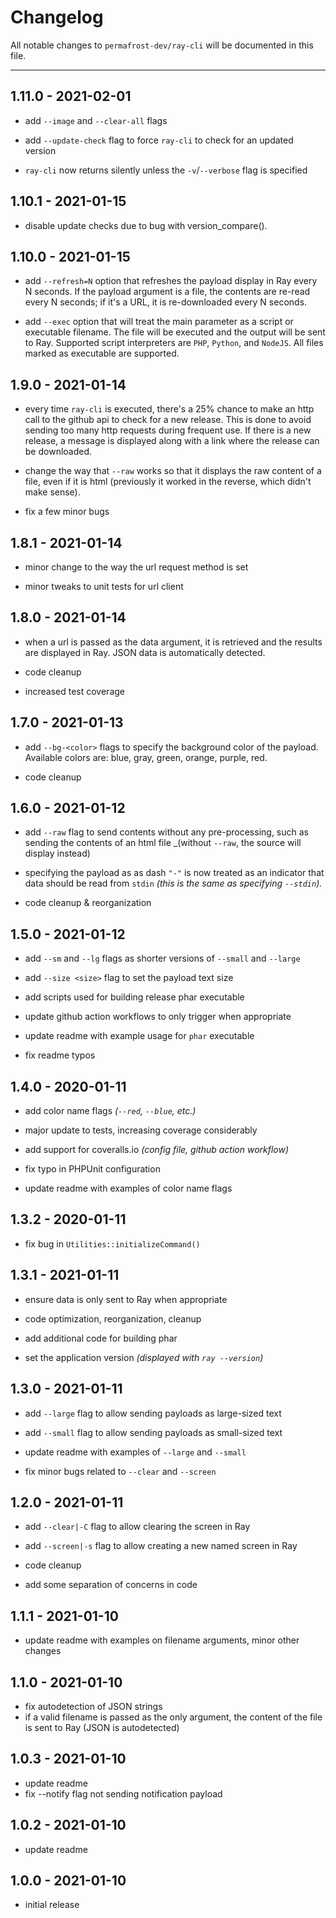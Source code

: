 # Changelog

All notable changes to `permafrost-dev/ray-cli` will be documented in this file.

---

## 1.11.0 - 2021-02-01

- add `--image` and `--clear-all` flags

- add `--update-check` flag to force `ray-cli` to check for an updated version

- `ray-cli` now returns silently unless the `-v`/`--verbose` flag is specified

## 1.10.1 - 2021-01-15

- disable update checks due to bug with version_compare().

## 1.10.0 - 2021-01-15

- add `--refresh=N` option that refreshes the payload display in Ray every N seconds.  If the payload argument is a file, the contents are re-read every N seconds; if it's a URL, it is re-downloaded every N seconds.

- add `--exec` option that will treat the main parameter as a script or executable filename.  The file will be executed and the output will be sent to Ray.  Supported script interpreters are `PHP`, `Python`, and `NodeJS`.  All files marked as executable are supported.

## 1.9.0 - 2021-01-14

- every time `ray-cli` is executed, there's a 25% chance to make an http call to the github api to check for a new release.  This is done to avoid sending too many http requests during frequent use.  If there is a new release, a message is displayed along with a link where the release can be downloaded.

- change the way that `--raw` works so that it displays the raw content of a file, even if it is html (previously it worked in the reverse, which didn't make sense).

- fix a few minor bugs

## 1.8.1 - 2021-01-14

- minor change to the way the url request method is set

- minor tweaks to unit tests for url client

## 1.8.0 - 2021-01-14

- when a url is passed as the data argument, it is retrieved and the results are displayed in Ray.  JSON data is automatically detected.

- code cleanup

- increased test coverage

## 1.7.0 - 2021-01-13

- add `--bg-<color>` flags to specify the background color of the payload.  Available colors are: blue, gray, green, orange, purple, red.

- code cleanup

## 1.6.0 - 2021-01-12

- add `--raw` flag to send contents without any pre-processing, such as sending the contents of an html file _(without `--raw`, the source will display instead)

- specifying the payload as  as dash `"-"` is now treated as an indicator that data should be read from `stdin` _(this is the same as specifying `--stdin`)._

- code cleanup & reorganization

## 1.5.0 - 2021-01-12

- add `--sm` and `--lg` flags as shorter versions of `--small` and `--large`

- add `--size <size>` flag to set the payload text size

- add scripts used for building release phar executable

- update github action workflows to only trigger when appropriate

- update readme with example usage for `phar` executable

- fix readme typos

## 1.4.0 - 2020-01-11

- add color name flags *(`--red`, `--blue`, etc.)*

- major update to tests, increasing coverage considerably

- add support for coveralls.io _(config file, github action workflow)_

- fix typo in PHPUnit configuration

- update readme with examples of color name flags

## 1.3.2 - 2020-01-11

- fix bug in `Utilities::initializeCommand()`

## 1.3.1 - 2021-01-11

- ensure data is only sent to Ray when appropriate

- code optimization, reorganization, cleanup

- add additional code for building phar

- set the application version _(displayed with `ray --version`)_

## 1.3.0 - 2021-01-11

- add `--large` flag to allow sending payloads as large-sized text

- add `--small` flag to allow sending payloads as small-sized text

- update readme with examples of `--large` and `--small`

- fix minor bugs related to `--clear` and `--screen`

## 1.2.0 - 2021-01-11

- add `--clear|-C` flag to allow clearing the screen in Ray

- add `--screen|-s` flag to allow creating a new named screen in Ray

- code cleanup

- add some separation of concerns in code

## 1.1.1 - 2021-01-10

- update readme with examples on filename arguments, minor other changes

## 1.1.0 - 2021-01-10

- fix autodetection of JSON strings
- if a valid filename is passed as the only argument, the content of the file is sent to Ray (JSON is autodetected)

## 1.0.3 - 2021-01-10

- update readme
- fix --notify flag not sending notification payload

## 1.0.2 - 2021-01-10

- update readme

## 1.0.0 - 2021-01-10

- initial release
